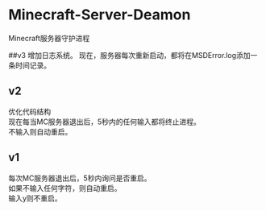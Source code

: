 # Minecraft-Server-Deamon
Minecraft服务器守护进程

##v3
增加日志系统。
现在，服务器每次重新启动，都将在MSDError.log添加一条时间记录。

## v2
优化代码结构<br>
现在每当MC服务器退出后，5秒内的任何输入都将终止进程。<br>
不输入则自动重启。

## v1
每次MC服务器退出后，5秒内询问是否重启。<br>
如果不输入任何字符，则自动重启。<br>
输入y则不重启。
